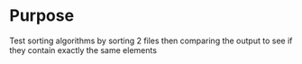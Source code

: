<h1>Purpose</h1>
<p>Test sorting algorithms by sorting 2 files then comparing the output to see if they contain exactly the same elements</p>
